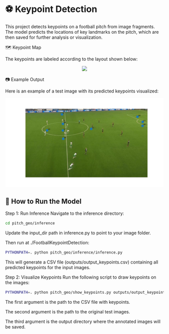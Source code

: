 # ⚽ Keypoint Detection

This project detects keypoints on a football pitch from image fragments. The model predicts the locations of key landmarks on the pitch, which are then saved for further analysis or visualization.

🗺️ Keypoint Map

The keypoints are labeled according to the layout shown below:
<p align="center">
  <img src="./docs/pitch.png" width="514" />
</p>

📷 Example Output

Here is an example of a test image with its predicted keypoints visualized:
<p align="center">
  <img src="./images_output_test/000160.jpg" width="514" />
</p>

## 🚀 How to Run the Model

Step 1: Run Inference
Navigate to the inference directory:
```bash
cd pitch_geo/inference
```
Update the input_dir path in inference.py to point to your image folder.

Then run at ./FootballKeypointDetection:
```bash
PYTHONPATH=. python pitch_geo/inference/inference.py
```
This will generate a CSV file (outputs/output_keypoints.csv) containing all predicted keypoints for the input images.

Step 2: Visualize Keypoints
Run the following script to draw keypoints on the images:
```bash
PYTHONPATH=. python pitch_geo/show_keypoints.py outputs/output_keypoints.csv /home/weijunl/Football-Object-Detection/datasets/dataset/test/images ./images_output_test
```
The first argument is the path to the CSV file with keypoints.

The second argument is the path to the original test images.

The third argument is the output directory where the annotated images will be saved.
